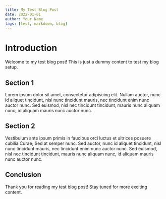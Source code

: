 ```yaml
---
title: My Test Blog Post
date: 2022-01-01
author: Your Name
tags: [test, markdown, blog]
---
```


# Introduction

Welcome to my test blog post! This is just a dummy content to test my blog setup.

## Section 1

Lorem ipsum dolor sit amet, consectetur adipiscing elit. Nullam auctor, nunc id aliquet tincidunt, nisl nunc tincidunt mauris, nec tincidunt enim nunc auctor nunc. Sed euismod, nisl nec tincidunt tincidunt, mauris nunc aliquam nunc, id aliquam mauris nunc auctor nunc.

## Section 2

Vestibulum ante ipsum primis in faucibus orci luctus et ultrices posuere cubilia Curae; Sed at semper nunc. Sed auctor, nunc id aliquet tincidunt, nisl nunc tincidunt mauris, nec tincidunt enim nunc auctor nunc. Sed euismod, nisl nec tincidunt tincidunt, mauris nunc aliquam nunc, id aliquam mauris nunc auctor nunc.

## Conclusion

Thank you for reading my test blog post! Stay tuned for more exciting content.
